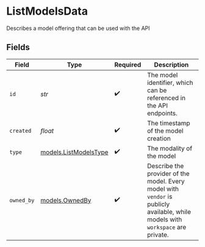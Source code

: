# ListModelsData

Describes a model offering that can be used with the API


## Fields

| Field                                                                                                                           | Type                                                                                                                            | Required                                                                                                                        | Description                                                                                                                     |
| ------------------------------------------------------------------------------------------------------------------------------- | ------------------------------------------------------------------------------------------------------------------------------- | ------------------------------------------------------------------------------------------------------------------------------- | ------------------------------------------------------------------------------------------------------------------------------- |
| `id`                                                                                                                            | *str*                                                                                                                           | :heavy_check_mark:                                                                                                              | The model identifier, which can be referenced in the API endpoints.                                                             |
| `created`                                                                                                                       | *float*                                                                                                                         | :heavy_check_mark:                                                                                                              | The timestamp of the model creation                                                                                             |
| `type`                                                                                                                          | [models.ListModelsType](../models/listmodelstype.md)                                                                            | :heavy_check_mark:                                                                                                              | The modality of the model                                                                                                       |
| `owned_by`                                                                                                                      | [models.OwnedBy](../models/ownedby.md)                                                                                          | :heavy_check_mark:                                                                                                              | Describe the provider of the model. Every model with `vendor` is publicly available, while models with `workspace` are private. |